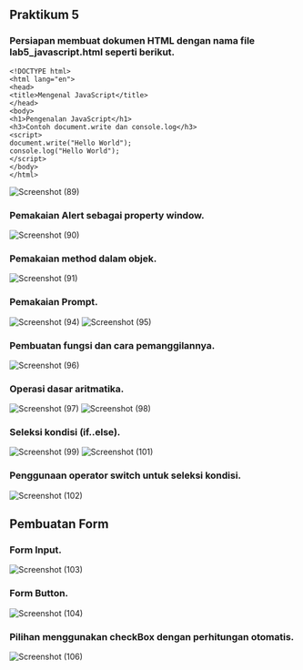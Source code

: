 ## Praktikum 5
### Persiapan membuat dokumen HTML dengan nama file lab5_javascript.html seperti berikut.
```
<!DOCTYPE html>
<html lang="en">
<head>
<title>Mengenal JavaScript</title>
</head>
<body>
<h1>Pengenalan JavaScript</h1>
<h3>Contoh document.write dan console.log</h3>
<script>
document.write("Hello World");
console.log("Hello World");
</script>
</body>
</html>
  ```
 ![Screenshot (89)](https://user-images.githubusercontent.com/81921974/116015739-9879ed80-a664-11eb-85e5-23c1c94a773f.png)
### Pemakaian Alert sebagai property window.
![Screenshot (90)](https://user-images.githubusercontent.com/81921974/116015791-c828f580-a664-11eb-8e94-c3101014dfc0.png)
### Pemakaian method dalam objek.
![Screenshot (91)](https://user-images.githubusercontent.com/81921974/116015847-f73f6700-a664-11eb-8e0a-bdfa17eeb513.png)
### Pemakaian Prompt.
![Screenshot (94)](https://user-images.githubusercontent.com/81921974/116015890-2229bb00-a665-11eb-9f38-0c036782a5ad.png)
![Screenshot (95)](https://user-images.githubusercontent.com/81921974/116015884-205ff780-a665-11eb-8436-1e91dec8cade.png)
### Pembuatan fungsi dan cara pemanggilannya.
![Screenshot (96)](https://user-images.githubusercontent.com/81921974/116015965-62893900-a665-11eb-8866-6c7dacdce117.png)
### Operasi dasar aritmatika.
![Screenshot (97)](https://user-images.githubusercontent.com/81921974/116016006-82b8f800-a665-11eb-9d84-c60070366064.png)
![Screenshot (98)](https://user-images.githubusercontent.com/81921974/116016012-85b3e880-a665-11eb-856c-86b483f6a92c.png)
### Seleksi kondisi (if..else).
![Screenshot (99)](https://user-images.githubusercontent.com/81921974/116016133-e04d4480-a665-11eb-9ad0-42442e49be17.png)
![Screenshot (101)](https://user-images.githubusercontent.com/81921974/116016137-e8a57f80-a665-11eb-9086-6d8fa2d17ab1.png)
### Penggunaan operator switch untuk seleksi kondisi.
![Screenshot (102)](https://user-images.githubusercontent.com/81921974/116016171-0b379880-a666-11eb-8882-719b07a7321b.png)
## Pembuatan Form
### Form Input.
![Screenshot (103)](https://user-images.githubusercontent.com/81921974/116016224-31f5cf00-a666-11eb-8e3e-b3141438d649.png)
### Form Button.
![Screenshot (104)](https://user-images.githubusercontent.com/81921974/116016277-5782d880-a666-11eb-9b1b-0273d3af4157.png)
### Pilihan menggunakan checkBox dengan perhitungan otomatis.
![Screenshot (106)](https://user-images.githubusercontent.com/81921974/116016344-8ac56780-a666-11eb-8840-4699818ca345.png)
